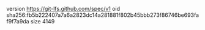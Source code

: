 version https://git-lfs.github.com/spec/v1
oid sha256:fb5b222407a7a6a2823dc14a281881f802b45bbb273f86746be693faf9f7a9da
size 4149
